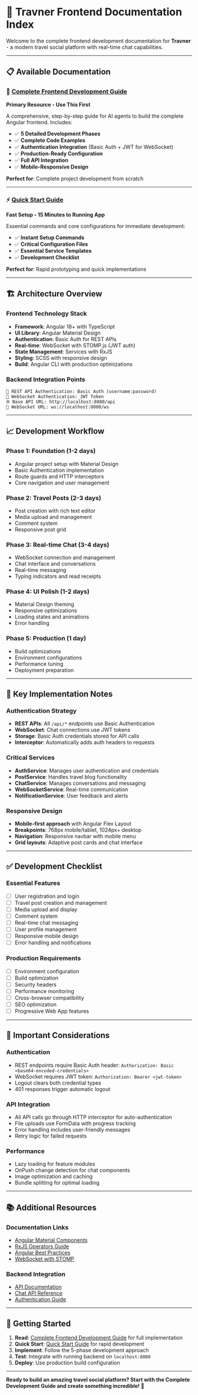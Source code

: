 # 📱 Travner Frontend Documentation Index

Welcome to the complete frontend development documentation for **Travner** - a modern travel social platform with real-time chat capabilities.

---

## 📋 Available Documentation

### 🚀 [Complete Frontend Development Guide](./COMPLETE_FRONTEND_DEVELOPMENT_GUIDE.md)

**Primary Resource - Use This First**

A comprehensive, step-by-step guide for AI agents to build the complete Angular frontend. Includes:

- ✅ **5 Detailed Development Phases**
- ✅ **Complete Code Examples**
- ✅ **Authentication Integration** (Basic Auth + JWT for WebSocket)
- ✅ **Production-Ready Configuration**
- ✅ **Full API Integration**
- ✅ **Mobile-Responsive Design**

**Perfect for**: Complete project development from scratch

---

### ⚡ [Quick Start Guide](./QUICK_START_GUIDE.md)

**Fast Setup - 15 Minutes to Running App**

Essential commands and core configurations for immediate development:

- ✅ **Instant Setup Commands**
- ✅ **Critical Configuration Files**
- ✅ **Essential Service Templates**
- ✅ **Development Checklist**

**Perfect for**: Rapid prototyping and quick implementations

---

## 🏗️ Architecture Overview

### Frontend Technology Stack

- **Framework**: Angular 18+ with TypeScript
- **UI Library**: Angular Material Design
- **Authentication**: Basic Auth for REST APIs
- **Real-time**: WebSocket with STOMP.js (JWT auth)
- **State Management**: Services with RxJS
- **Styling**: SCSS with responsive design
- **Build**: Angular CLI with production optimizations

### Backend Integration Points

```
🔐 REST API Authentication: Basic Auth (username:password)
💬 WebSocket Authentication: JWT Token
🌐 Base API URL: http://localhost:8080/api
🔌 WebSocket URL: ws://localhost:8080/ws
```

---

## 📈 Development Workflow

### Phase 1: Foundation (1-2 days)

- Angular project setup with Material Design
- Basic Authentication implementation
- Route guards and HTTP interceptors
- Core navigation and user management

### Phase 2: Travel Posts (2-3 days)

- Post creation with rich text editor
- Media upload and management
- Comment system
- Responsive post grid

### Phase 3: Real-time Chat (3-4 days)

- WebSocket connection and management
- Chat interface and conversations
- Real-time messaging
- Typing indicators and read receipts

### Phase 4: UI Polish (1-2 days)

- Material Design theming
- Responsive optimizations
- Loading states and animations
- Error handling

### Phase 5: Production (1 day)

- Build optimizations
- Environment configurations
- Performance tuning
- Deployment preparation

---

## 🔧 Key Implementation Notes

### Authentication Strategy

- **REST APIs**: All `/api/*` endpoints use Basic Authentication
- **WebSocket**: Chat connections use JWT tokens
- **Storage**: Basic Auth credentials stored for API calls
- **Interceptor**: Automatically adds auth headers to requests

### Critical Services

- **AuthService**: Manages user authentication and credentials
- **PostService**: Handles travel blog functionality
- **ChatService**: Manages conversations and messaging
- **WebSocketService**: Real-time communication
- **NotificationService**: User feedback and alerts

### Responsive Design

- **Mobile-first approach** with Angular Flex Layout
- **Breakpoints**: 768px mobile/tablet, 1024px+ desktop
- **Navigation**: Responsive navbar with mobile menu
- **Grid layouts**: Adaptive post cards and chat interface

---

## ✅ Development Checklist

### Essential Features

- [ ] User registration and login
- [ ] Travel post creation and management
- [ ] Media upload and display
- [ ] Comment system
- [ ] Real-time chat messaging
- [ ] User profile management
- [ ] Responsive mobile design
- [ ] Error handling and notifications

### Production Requirements

- [ ] Environment configuration
- [ ] Build optimization
- [ ] Security headers
- [ ] Performance monitoring
- [ ] Cross-browser compatibility
- [ ] SEO optimization
- [ ] Progressive Web App features

---

## 🚨 Important Considerations

### Authentication

- REST endpoints require Basic Auth header: `Authorization: Basic <base64-encoded-credentials>`
- WebSocket requires JWT token: `Authorization: Bearer <jwt-token>`
- Logout clears both credential types
- 401 responses trigger automatic logout

### API Integration

- All API calls go through HTTP interceptor for auto-authentication
- File uploads use FormData with progress tracking
- Error handling includes user-friendly messages
- Retry logic for failed requests

### Performance

- Lazy loading for feature modules
- OnPush change detection for chat components
- Image optimization and caching
- Bundle splitting for optimal loading

---

## 📚 Additional Resources

### Documentation Links

- [Angular Material Components](https://material.angular.io/components)
- [RxJS Operators Guide](https://rxjs.dev/guide/operators)
- [Angular Best Practices](https://angular.io/guide/styleguide)
- [WebSocket with STOMP](https://stomp-js.github.io/guide/)

### Backend Integration

- [API Documentation](../api/API_DOCUMENTATION.md)
- [Chat API Reference](../api/CHAT_API_DOCUMENTATION.md)
- [Authentication Guide](../api/README.md)

---

## 🎯 Getting Started

1. **Read**: [Complete Frontend Development Guide](./COMPLETE_FRONTEND_DEVELOPMENT_GUIDE.md) for full implementation
2. **Quick Start**: [Quick Start Guide](./QUICK_START_GUIDE.md) for rapid development
3. **Implement**: Follow the 5-phase development approach
4. **Test**: Integrate with running backend on `localhost:8080`
5. **Deploy**: Use production build configuration

---

**Ready to build an amazing travel social platform? Start with the Complete Development Guide and create something incredible! 🚀**
